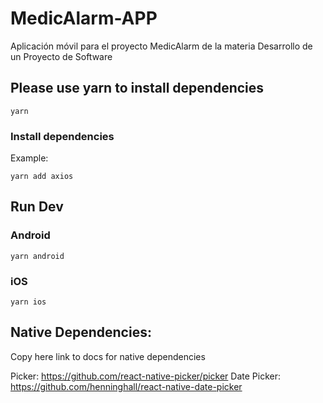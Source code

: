 # MedicAlarm-APP

Aplicación móvil para el proyecto MedicAlarm de la materia Desarrollo de un Proyecto de Software

## Please use yarn to install dependencies

```
yarn
```

### Install dependencies

Example:

```
yarn add axios
```

## Run Dev

### Android

```
yarn android
```

### iOS

```
yarn ios
```

## Native Dependencies:

Copy here link to docs for native dependencies

Picker: https://github.com/react-native-picker/picker
Date Picker: https://github.com/henninghall/react-native-date-picker